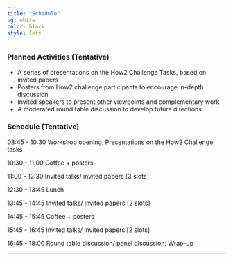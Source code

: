 ```yaml
---
title: "Schedule"
bg: white 
color: black
style: left
---
```


### Planned Activities (Tentative)

- A series of presentations on the How2 Challenge Tasks, based on invited papers
- Posters from How2 challenge participants to encourage in-depth discussion
- Invited speakers to present other viewpoints and complementary work
- A moderated round table discussion to develop future directions



### Schedule (Tentative)

 08:45 - 10:30     Workshop opening, Presentations on the How2 Challenge tasks
 
 10:30 - 11:00     Coffee + posters
 
 11:00 - 12:30     Invited talks/ invited papers [3 slots]
 
 12:30 - 13:45     Lunch
 
 13:45 - 14:45     Invited talks/ invited papers [2 slots]
 
 14:45 - 15:45     Coffee + posters
 
 15:45 - 16:45     Invited talks/ invited papers [2 slots]
 
 16:45 - 18:00     Round table discussion/ panel discussion; Wrap-up
 

* * *
